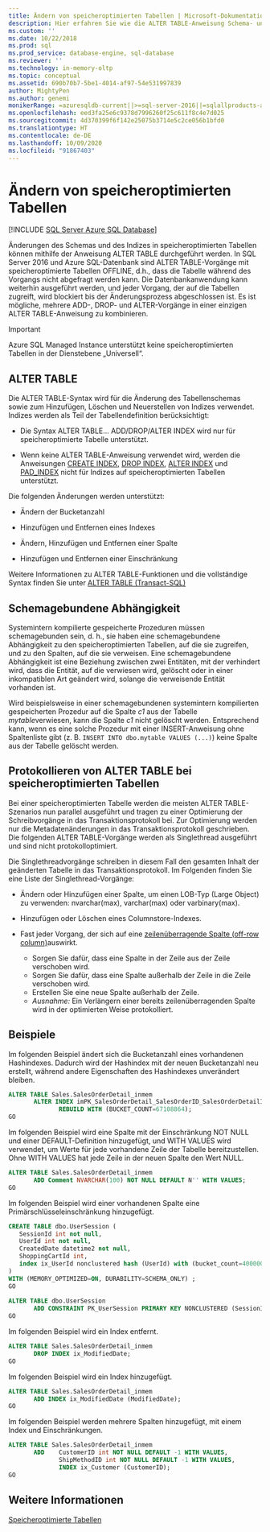 ```yaml
---
title: Ändern von speicheroptimierten Tabellen | Microsoft-Dokumentation
description: Hier erfahren Sie wie die ALTER TABLE-Anweisung Schema- und Indexänderungen an speicheroptimierten Tabellen vornimmt. Außerdem erfahren Sie, wie Sie die Vorgänge ADD, DROP und ALTER in einer einzelnen Anweisung kombinieren.
ms.custom: ''
ms.date: 10/22/2018
ms.prod: sql
ms.prod_service: database-engine, sql-database
ms.reviewer: ''
ms.technology: in-memory-oltp
ms.topic: conceptual
ms.assetid: 690b70b7-5be1-4014-af97-54e531997839
author: MightyPen
ms.author: genemi
monikerRange: =azuresqldb-current||>=sql-server-2016||=sqlallproducts-allversions||>=sql-server-linux-2017||=azuresqldb-mi-current
ms.openlocfilehash: eed3fa25e6c9378d7996260f25c611f8c4e7d025
ms.sourcegitcommit: 4d370399f6f142e25075b3714e5c2ce056b1bfd0
ms.translationtype: HT
ms.contentlocale: de-DE
ms.lasthandoff: 10/09/2020
ms.locfileid: "91867403"
---
```

# <a name="altering-memory-optimized-tables"></a>Ändern von speicheroptimierten Tabellen

[!INCLUDE [SQL Server Azure SQL Database](../../includes/applies-to-version/sql-asdb.md)]

Änderungen des Schemas und des Indizes in speicheroptimierten Tabellen können mithilfe der Anweisung ALTER TABLE durchgeführt werden. In SQL Server 2016 und Azure SQL-Datenbank sind ALTER TABLE-Vorgänge mit speicheroptimierte Tabellen OFFLINE, d.h., dass die Tabelle während des Vorgangs nicht abgefragt werden kann. Die Datenbankanwendung kann weiterhin ausgeführt werden, und jeder Vorgang, der auf die Tabellen zugreift, wird blockiert bis der Änderungsprozess abgeschlossen ist. Es ist mögliche, mehrere ADD-, DROP- und ALTER-Vorgänge in einer einzigen ALTER TABLE-Anweisung zu kombinieren.

> [!IMPORTANT]
> Azure SQL Managed Instance unterstützt keine speicheroptimierten Tabellen in der Dienstebene „Universell“.
  
## <a name="alter-table"></a>ALTER TABLE  

Die ALTER TABLE-Syntax wird für die Änderung des Tabellenschemas sowie zum Hinzufügen, Löschen und Neuerstellen von Indizes verwendet. Indizes werden als Teil der Tabellendefinition berücksichtigt:  
  
- Die Syntax ALTER TABLE... ADD/DROP/ALTER INDEX wird nur für speicheroptimierte Tabelle unterstützt.  
  
- Wenn keine ALTER TABLE-Anweisung verwendet wird, werden die Anweisungen [CREATE INDEX](../../t-sql/statements/create-index-transact-sql.md), [DROP INDEX](../../t-sql/statements/drop-index-transact-sql.md), [ALTER INDEX](../../t-sql/statements/alter-index-transact-sql.md) und [PAD_INDEX](../../t-sql/statements/alter-table-index-option-transact-sql.md) nicht für Indizes auf speicheroptimierten Tabellen unterstützt.  
  
Die folgenden Änderungen werden unterstützt:  
  
- Ändern der Bucketanzahl  
  
- Hinzufügen und Entfernen eines Indexes  
  
- Ändern, Hinzufügen und Entfernen einer Spalte  
  
- Hinzufügen und Entfernen einer Einschränkung  
  
 Weitere Informationen zu ALTER TABLE-Funktionen und die vollständige Syntax finden Sie unter [ALTER TABLE &#40;Transact-SQL&#41;](../../t-sql/statements/alter-table-transact-sql.md)  
  
## <a name="schema-bound-dependency"></a>Schemagebundene Abhängigkeit

 Systemintern kompilierte gespeicherte Prozeduren müssen schemagebunden sein, d. h., sie haben eine schemagebundene Abhängigkeit zu den speicheroptimierten Tabellen, auf die sie zugreifen, und zu den Spalten, auf die sie verweisen. Eine schemagebundene Abhängigkeit ist eine Beziehung zwischen zwei Entitäten, mit der verhindert wird, dass die Entität, auf die verwiesen wird, gelöscht oder in einer inkompatiblen Art geändert wird, solange die verweisende Entität vorhanden ist.  
  
 Wird beispielsweise in einer schemagebundenen systemintern kompilierten gespeicherten Prozedur auf die Spalte *c1* aus der Tabelle *mytable*verwiesen, kann die Spalte *c1* nicht gelöscht werden. Entsprechend kann, wenn es eine solche Prozedur mit einer INSERT-Anweisung ohne Spaltenliste gibt (z. B. `INSERT INTO dbo.mytable VALUES (...)`) keine Spalte aus der Tabelle gelöscht werden.  

## <a name="logging-of-alter-table-on-memory-optimized-tables"></a>Protokollieren von ALTER TABLE bei speicheroptimierten Tabellen

Bei einer speicheroptimierten Tabelle werden die meisten ALTER TABLE-Szenarios nun parallel ausgeführt und tragen zu einer Optimierung der Schreibvorgänge in das Transaktionsprotokoll bei. Zur Optimierung werden nur die Metadatenänderungen in das Transaktionsprotokoll geschrieben. Die folgenden ALTER TABLE-Vorgänge werden als Singlethread ausgeführt und sind nicht protokolloptimiert.

Die Singlethreadvorgänge schreiben in diesem Fall den gesamten Inhalt der geänderten Tabelle in das Transaktionsprotokoll. Im Folgenden finden Sie eine Liste der Singlethread-Vorgänge:

- Ändern oder Hinzufügen einer Spalte, um einen LOB-Typ (Large Object) zu verwenden: nvarchar(max), varchar(max) oder varbinary(max).

- Hinzufügen oder Löschen eines Columnstore-Indexes.

- Fast jeder Vorgang, der sich auf eine [zeilenüberragende Spalte (off-row column)](../../relational-databases/in-memory-oltp/supported-data-types-for-in-memory-oltp.md)auswirkt.

  - Sorgen Sie dafür, dass eine Spalte in der Zeile aus der Zeile verschoben wird.
  - Sorgen Sie dafür, dass eine Spalte außerhalb der Zeile in die Zeile verschoben wird.
  - Erstellen Sie eine neue Spalte außerhalb der Zeile.
  - *Ausnahme:* Ein Verlängern einer bereits zeilenüberragenden Spalte wird in der optimierten Weise protokolliert.
  
## <a name="examples"></a>Beispiele

Im folgenden Beispiel ändert sich die Bucketanzahl eines vorhandenen Hashindexes. Dadurch wird der Hashindex mit der neuen Bucketanzahl neu erstellt, während andere Eigenschaften des Hashindexes unverändert bleiben.  

```sql
ALTER TABLE Sales.SalesOrderDetail_inmem
       ALTER INDEX imPK_SalesOrderDetail_SalesOrderID_SalesOrderDetailID  
              REBUILD WITH (BUCKET_COUNT=67108864);  
GO
```

Im folgenden Beispiel wird eine Spalte mit der Einschränkung NOT NULL und einer DEFAULT-Definition hinzugefügt, und WITH VALUES wird verwendet, um Werte für jede vorhandene Zeile der Tabelle bereitzustellen. Ohne WITH VALUES hat jede Zeile in der neuen Spalte den Wert NULL.  

```sql
ALTER TABLE Sales.SalesOrderDetail_inmem  
       ADD Comment NVARCHAR(100) NOT NULL DEFAULT N'' WITH VALUES;  
GO
```

Im folgenden Beispiel wird einer vorhandenen Spalte eine Primärschlüsseleinschränkung hinzugefügt.  

```sql
CREATE TABLE dbo.UserSession (
   SessionId int not null,
   UserId int not null,
   CreatedDate datetime2 not null,
   ShoppingCartId int,
   index ix_UserId nonclustered hash (UserId) with (bucket_count=400000)
)
WITH (MEMORY_OPTIMIZED=ON, DURABILITY=SCHEMA_ONLY) ;  
GO  
  
ALTER TABLE dbo.UserSession  
       ADD CONSTRAINT PK_UserSession PRIMARY KEY NONCLUSTERED (SessionId);  
GO
```

Im folgenden Beispiel wird ein Index entfernt.  

```sql
ALTER TABLE Sales.SalesOrderDetail_inmem  
       DROP INDEX ix_ModifiedDate;  
GO
```  

Im folgenden Beispiel wird ein Index hinzugefügt.  

```sql  
ALTER TABLE Sales.SalesOrderDetail_inmem  
       ADD INDEX ix_ModifiedDate (ModifiedDate);  
GO  
```  

Im folgenden Beispiel werden mehrere Spalten hinzugefügt, mit einem Index und Einschränkungen.  

```sql
ALTER TABLE Sales.SalesOrderDetail_inmem  
       ADD    CustomerID int NOT NULL DEFAULT -1 WITH VALUES,  
              ShipMethodID int NOT NULL DEFAULT -1 WITH VALUES,  
              INDEX ix_Customer (CustomerID);  
GO  
```

<a name="logging-of-alter-table-on-memory-optimized-tables-124"></a>

## <a name="see-also"></a>Weitere Informationen  

[Speicheroptimierte Tabellen](./sample-database-for-in-memory-oltp.md)
